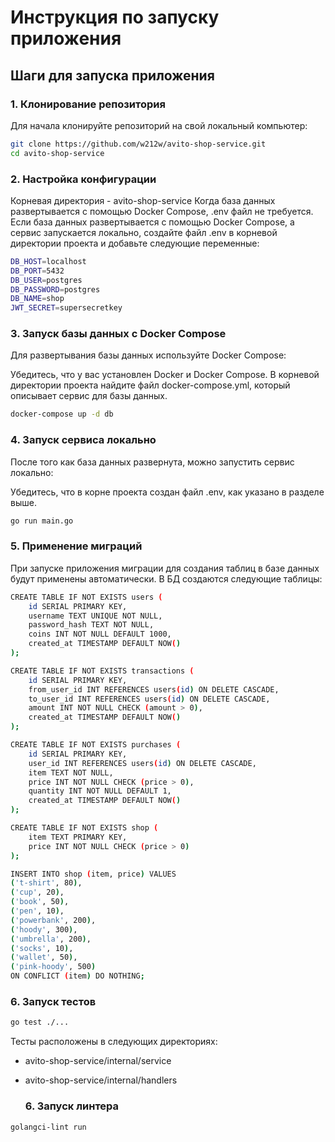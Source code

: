 # Инструкция по запуску приложения

## Шаги для запуска приложения

### 1. Клонирование репозитория

Для начала клонируйте репозиторий на свой локальный компьютер:

```bash
git clone https://github.com/w212w/avito-shop-service.git
cd avito-shop-service
```

### 2. Настройка конфигурации
Корневая директория - avito-shop-service
Когда база данных развертывается с помощью Docker Compose, .env файл не требуется.
Если база данных развертывается с помощью Docker Compose, а сервис запускается локально, создайте файл .env в корневой директории проекта и добавьте следующие переменные:

```bash
DB_HOST=localhost
DB_PORT=5432
DB_USER=postgres
DB_PASSWORD=postgres
DB_NAME=shop
JWT_SECRET=supersecretkey
```
### 3. Запуск базы данных с Docker Compose
Для развертывания базы данных используйте Docker Compose:

Убедитесь, что у вас установлен Docker и Docker Compose.
В корневой директории проекта найдите файл docker-compose.yml, который описывает сервис для базы данных.

```bash
docker-compose up -d db
```

### 4. Запуск сервиса локально
После того как база данных развернута, можно запустить сервис локально:

Убедитесь, что в корне проекта создан файл .env, как указано в разделе выше.
```bash
go run main.go
```

### 5. Применение миграций
При запуске приложения миграции для создания таблиц в базе данных будут применены автоматически. В БД создаются следующие таблицы:
```bash
CREATE TABLE IF NOT EXISTS users (
    id SERIAL PRIMARY KEY,
    username TEXT UNIQUE NOT NULL,
    password_hash TEXT NOT NULL,
    coins INT NOT NULL DEFAULT 1000,
    created_at TIMESTAMP DEFAULT NOW()
);

CREATE TABLE IF NOT EXISTS transactions (
    id SERIAL PRIMARY KEY,
    from_user_id INT REFERENCES users(id) ON DELETE CASCADE,
    to_user_id INT REFERENCES users(id) ON DELETE CASCADE,
    amount INT NOT NULL CHECK (amount > 0),
    created_at TIMESTAMP DEFAULT NOW()
);

CREATE TABLE IF NOT EXISTS purchases (
    id SERIAL PRIMARY KEY,
    user_id INT REFERENCES users(id) ON DELETE CASCADE,
    item TEXT NOT NULL,
    price INT NOT NULL CHECK (price > 0),
    quantity INT NOT NULL DEFAULT 1,
    created_at TIMESTAMP DEFAULT NOW()
);

CREATE TABLE IF NOT EXISTS shop (
    item TEXT PRIMARY KEY,
    price INT NOT NULL CHECK (price > 0)
);

INSERT INTO shop (item, price) VALUES
('t-shirt', 80),
('cup', 20),
('book', 50),
('pen', 10),
('powerbank', 200),
('hoody', 300),
('umbrella', 200),
('socks', 10),
('wallet', 50),
('pink-hoody', 500)
ON CONFLICT (item) DO NOTHING;

```
### 6. Запуск тестов
```bash
go test ./...
```
Тесты расположены в следующих директориях:

- avito-shop-service/internal/service
- avito-shop-service/internal/handlers

  ### 6. Запуск линтера
```bash
golangci-lint run
```
